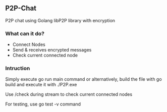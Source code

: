 <!DOCTYPE html>
<html>
<body>
    <h2>P2P-Chat</h2>
    <p>P2P chat using Golang libP2P library with encryption</p>

<div>
    <h3>What can it do?</h3>
    <ul>
        <li>Connect Nodes</li>
        <li>Send & receives encrypted messages</li>
        <li>Check current connected node</li>
    </ul>
</div>

<div>
    <h3>Intruction</h3>
    <p>Simply execute go run main command or alternatively, build the file with go build and execute it with ./P2P.exe </p>
    <p>Use /check during stream to check current connected nodes </p>
    <p>For testing, use go test -v command </p>
</div>
    
</body>
</html>
